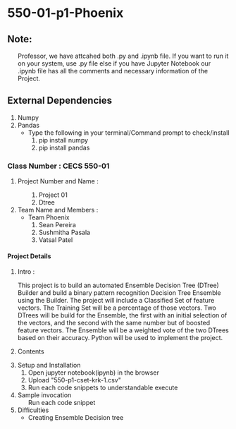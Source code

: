 # 550-01-p1-Phoenix

## Note:
 <ol>
    <p> Professor, we have attcahed both .py and .ipynb file. If you want to run it on your system, use .py file else if you have Jupyter Notebook our .ipynb file has all the comments and necessary 
      information of the Project.
  
  </p></ol>

## External Dependencies 
  <ol>
  <li>Numpy</li>
  <li>Pandas
    <ul>
      <li>Type the following in your terminal/Command prompt to check/install
      <ol>
      <li>pip install numpy</li>
      <li>pip install pandas</li>
      </ol></li></li>
    </ul>
  </ol>
  
###  Class Number : CECS 550-01  
  <ol>
    <li>Project Number and Name : 
    <ul>
          <ol>
          <li>Project 01</li>
          <li>Dtree</li>
          </ol>
    </ul>
    </li>
    <li>Team Name and Members : 
      <ul>
        <li>Team Phoenix
          <ol>
            <li>Sean Pereira</li>
            <li>Sushmitha Pasala</li>
            <li>Vatsal Patel</li>
          </ol>
        </li>
      </ul>
    </li>
  </ol>
  
#### Project Details
  <ol>
    <li>Intro :<p>This project is to build an automated Ensemble Decision Tree (DTree) Builder and build a binary
pattern recognition Decision Tree Ensemble using the Builder. The project will include a Classified Set
of feature vectors. The Training Set will be a percentage of those vectors. Two DTrees will be build
for the Ensemble, the first with an initial selection of the vectors, and the second with the same number
but of boosted feature vectors. The Ensemble will be a weighted vote of the two DTrees based on their
accuracy. Python will be used to implement the project.</p></li>
    <li>Contents<p></p></li>
    <li>Setup and Installation
      <ol>
        <li>Open jupyter notebook(ipynb) in the browser</li>
        <li>Upload "550-p1-cset-krk-1.csv"</li>
        <li>Run each code snippets to understandable execute</li>
      </ol>
    </li>
    <li>Sample invocation
      <ul>Run each code snippet</ul>
    </li>
    <li>Difficulties
      <ul>
        <li>Creating Ensemble Decision tree</li>
      </ul>
    </li>
  </ol>
